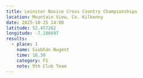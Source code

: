 ```yaml
---
title: Leinster Novice Cross Country Championships
location: Mountain View, Co. Kilkenny
date: 2025-10-25 14:00
latitude: 52.457262
longitude: -7.186697
results:
  - place: 1
    name: Siobhán Nugent
    time: 18.30
    category: FS
    note: 9th Club Team
---
```

